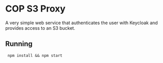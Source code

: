 # COP S3 Proxy

A very simple web service that authenticates the user with Keycloak and
provides access to an S3 bucket.

## Running

``` npm install && npm start```

